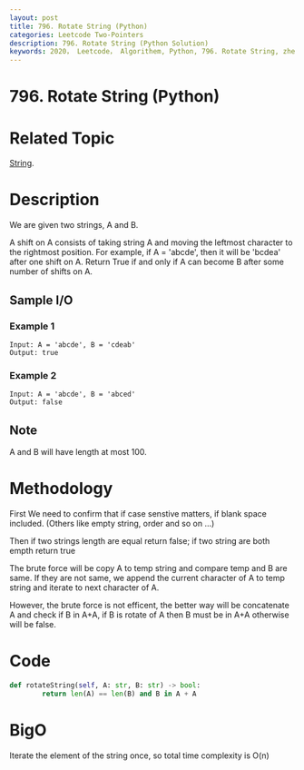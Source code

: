 ```yaml
---
layout: post
title: 796. Rotate String (Python)
categories: Leetcode Two-Pointers
description: 796. Rotate String (Python Solution)
keywords: 2020， Leetcode， Algorithem, Python, 796. Rotate String, zhenyu, string
---
```


# 796. Rotate String (Python)

# Related Topic
<a href="/categories/#String" target="_blank"> String</a>.

# Description
We are given two strings, A and B.

A shift on A consists of taking string A and moving the leftmost character to the rightmost position. For example, if A = 'abcde', then it will be 'bcdea' after one shift on A. Return True if and only if A can become B after some number of shifts on A.

## Sample I/O

### Example 1
```
Input: A = 'abcde', B = 'cdeab'
Output: true
```

### Example 2
```
Input: A = 'abcde', B = 'abced'
Output: false
```

## Note
A and B will have length at most 100.

# Methodology
First We need to confirm that if case senstive matters, if blank space included. (Others like empty string, order and so on ...)

Then if two strings length are equal return false; if two string are both empth return true

The brute force will be copy A to temp string and compare temp and B are same. If they are not same, we append the current character of A to temp string and iterate to next character of A.

However, the brute force is not efficent, the better way will be concatenate A and check if B in A+A, if B is rotate of A then B must be in A+A otherwise will be false.
# Code
```python
def rotateString(self, A: str, B: str) -> bool:
        return len(A) == len(B) and B in A + A
```
# BigO
Iterate the element of the string once, so total time complexity is O(n)